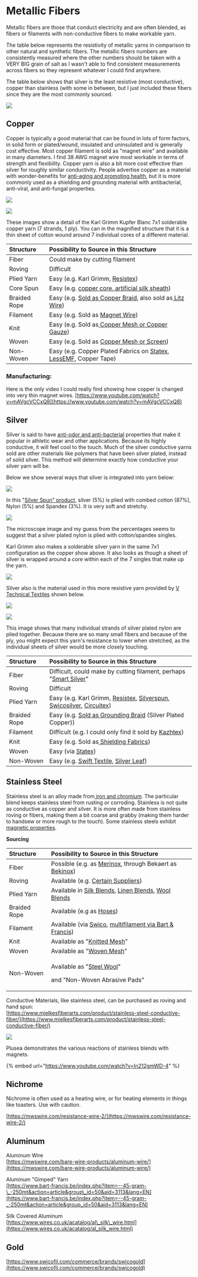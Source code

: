 # Metallic Fibers

Metallic fibers are those that conduct electricity and are often blended, as fibers or filaments with non-conductive fibers to make workable yarn. 

The table below represents the resistivity of metallic yarns in comparison to other natural and synthetic fibers. The metallic fibers numbers are consistently measured where the other numbers should be taken with a VERY BIG grain of salt as I wasn't able to find consistent measurements across fibers so they represent whatever I could find anywhere. 

The table below shows that silver is the least resistive \(most conductive\), copper than stainless \(with some in between, but I just included these fibers since they are the most commonly sourced. 

![](../.gitbook/assets/resistivity-by-fiber-generally-.png)

## **Copper**

Copper is typically a good material that can be found in lots of form factors, in solid form or plated/wound, insulated and uninsulated and is generally cost effective. Most copper filament is sold as "magnet wire" and available in many diameters. I find 38 AWG magnet wire most workable in terms of strength and flexibility. Copper yarn is also a bit more cost effective than silver for roughly similar conductivity. People advertise copper as a material with wonder-benefits for [anti-aging and promoting health](https://resistex.com/en/copper/), but it is more commonly used as a shielding and grounding material with antibacterial, anti-viral, and anti-fungal properties.  

![](../.gitbook/assets/screen-shot-2020-08-18-at-7.23.17-pm.png)

![](../.gitbook/assets/img_9233.jpg)

These images show a detail of the Karl Grimm Kupfer Blanc 7x1 solderable copper yarn \(7 strands, 1 ply\). You can in the magnified structure that it is a thin sheet of cotton wound around 7 individual cores of a different material. 

| Structure | Possibility to Source in this Structure |
| :--- | :--- |
| Fiber | Could make by cutting filament |
| Roving | Difficult |
| Plied Yarn | Easy  \(e.g. Karl Grimm, [Resistex](https://resistex.com/en/copper/)\) |
| Core Spun | Easy \(e.g. [copper core, artificial silk sheath](https://www.wires.co.uk/cgi-bin/sh000001.pl?WD=silk&PN=sc_wires%2ehtml#asc_2d0375dasc_2d500m)\) |
| Braided Rope | Easy \(e.g. [Sold as Copper Braid](https://www.digikey.com/products/en/cables-wires-management/grounding-braid-straps/494?utm_adgroup=Cables&utm_source=google&utm_medium=cpc&utm_campaign=Dynamic%20Search&utm_term=&utm_content=Cables&gclid=EAIaIQobChMIqZfy1PW76wIVTr7ACh2hrg99EAAYBCAAEgL_TfD_BwE), also sold as[ Litz Wire](https://www.elektrisola.com/hf-litz-wire-litz/products.html)\)  |
| Filament | Easy \(e.g. Sold as [Magnet Wire](https://www.elektrisola.com/home.html)\) |
| Knit | Easy \(e.g. Sold as[ Copper Mesh or Copper Gauze](https://www.amazon.com/Haierc-Blocker-Building-Prevent-Bird-Nesting/dp/B073WZF6GB/ref=sr_1_1_sspa?dchild=1&keywords=copper+fabric&qid=1598549308&sr=8-1-spons&psc=1&spLa=ZW5jcnlwdGVkUXVhbGlmaWVyPUEyTFFIRk9WT0JJVTJZJmVuY3J5cHRlZElkPUEwMzQxMDc4MlhRRVZENFU4WVRRQSZlbmNyeXB0ZWRBZElkPUEwNzM3Nzk3SkdBVDg5OFRZU0Y1JndpZGdldE5hbWU9c3BfYXRmJmFjdGlvbj1jbGlja1JlZGlyZWN0JmRvTm90TG9nQ2xpY2s9dHJ1ZQ==)\) |
| Woven | Easy \(e.g. Sold as [Copper Mesh or Screen](https://www.twpinc.com/wire-mesh-material/copper?gclid=EAIaIQobChMIl4vKw_a76wIVT77ACh0zLQHMEAAYASAAEgK8ZvD_BwE)\) |
| Non-Woven | Easy \(e.g. Copper Plated Fabrics on [Statex](https://statex.de/en/statex-shieldex-metallized-textiles-copper-effective-against-the-sars-cov-2-virus/), [LessEMF](https://www.lessemf.com/fabric4.html#1212), Copper Tape\) |

### Manufacturing:

Here is the only video I could really find showing how copper is changed into very thin magnet wires. [https://www.youtube.com/watch?v=mAVgcVCCxQ8](https://www.youtube.com/watch?v=mAVgcVCCxQ8)

## **Silver**

Silver is said to have [anti-odor and anti-bacterial](https://www.thedailybeast.com/the-risk-and-reward-of-silver-infused-fabric) properties that make it popular in athletic wear and other applications. Because its highly conductive, it will feel cool to the touch. Much of the silver conductive yarns sold are other materials like polymers that have been silver plated, instead of solid silver. This method will determine exactly how conductive your silver yarn will be. 

Below we show several ways that silver is integrated into yarn below: 

![](../.gitbook/assets/img_9236.jpg)

In this "[Silver Spun"  product](https://www.jimmybeanswool.com/knitting/yarn/FeelGoodYarn/SilverSpunreg.asp?showLarge=true&specPCVID=89997), silver \(5%\) is plied with combed cotton \(87%\), Nylon \(5%\) and Spandex \(3%\). It is very soft and stretchy. 

![](../.gitbook/assets/screen-shot-2020-08-18-at-7.19.15-pm%20%281%29.png)

The microscope image and my guess from the percentages seems to suggest that a silver plated nylon is plied with cotton/spandex singles. 

Karl Grimm also makes a solderable silver yarn in the same 7x1 configuration as the copper show above. It also looks as though a sheet of silver is wrapped around a core within each of the 7 singles that make up the yarn.

![](../.gitbook/assets/img_9234.jpg)



Silver also is the material used in this more resistive yarn provided by [V Technical Textiles](http://www.shopvtechtextiles.com/23534-dtex-2-ply-High-Conductive-Twisted-Yarn-B_p_139.html) shown below. 

![](../.gitbook/assets/img_9232.jpg)

![](../.gitbook/assets/screen-shot-2020-08-18-at-7.24.08-pm.png)

This image shows that many individual strands of silver plated nylon are plied together. Because there are so many small fibers and because of the ply, you might expect this yarn's resistance to lower when stretched, as the individual sheets of silver would be more closely touching. 

| Structure | Possibility to Source in this Structure |
| :--- | :--- |
| Fiber | Difficult, could make by cutting filament, perhaps "[Smart Silver](http://www.smartsilver.com/products)" |
| Roving | Difficult |
| Plied Yarn | Easy  \(e.g. Karl Grimm, [Resistex](https://resistex.com/en/copper/), [Silverspun](https://www.jimmybeanswool.com/knitting/yarn/FeelGoodYarn/SilverSpunreg.asp), [Swicosilver](https://www.swicofil.com/commerce/brands/swicosilver), [Circuitex](http://noblebiomaterials.com/circuitex/)\) |
| Braided Rope | Easy \(e.g. [Sold as Grounding Braid](https://www.digikey.com/products/en/cables-wires-management/grounding-braid-straps/494?utm_adgroup=Cables&utm_source=google&utm_medium=cpc&utm_campaign=Dynamic%20Search&utm_term=&utm_content=Cables&gclid=EAIaIQobChMIqZfy1PW76wIVTr7ACh2hrg99EAAYBCAAEgL_TfD_BwE) \(Silver Plated Copper\)\)  |
| Filament | Difficult \(e.g. I could only find it sold by [Kazhtex](https://www.silver-fiber.com/silver-fiber/silver-filament/fdy-70d-pure-silver-anti-bacterial-filament.html)\) |
| Knit | Easy \(e.g. Sold as[ ](https://www.amazon.com/Haierc-Blocker-Building-Prevent-Bird-Nesting/dp/B073WZF6GB/ref=sr_1_1_sspa?dchild=1&keywords=copper+fabric&qid=1598549308&sr=8-1-spons&psc=1&spLa=ZW5jcnlwdGVkUXVhbGlmaWVyPUEyTFFIRk9WT0JJVTJZJmVuY3J5cHRlZElkPUEwMzQxMDc4MlhRRVZENFU4WVRRQSZlbmNyeXB0ZWRBZElkPUEwNzM3Nzk3SkdBVDg5OFRZU0Y1JndpZGdldE5hbWU9c3BfYXRmJmFjdGlvbj1jbGlja1JlZGlyZWN0JmRvTm90TG9nQ2xpY2s9dHJ1ZQ==)[Shielding Fabrics](https://www.amazon.com/Radiation-Protection-Material-Conductive-Shielding/dp/B07L5GFHP9)\) |
| Woven | Easy \(via [Statex](https://www.shieldextrading.net/products/fabrics/)\) |
| Non-Woven | Easy \(e.g. [Swift Textile](http://www.swift-textile.com/conductive-nonwoven-fabric-products.html), [Silver Leaf](https://www.amazon.com/Genuine-Silver-Sheets-Booklet-Sheet/dp/B07MTZJVVK/ref=sxin_7_ac_d_rm?ac_md=1-1-c2lsdmVyIGxlYWY%3D-ac_d_rm&cv_ct_cx=silver+foil&dchild=1&keywords=silver+foil&pd_rd_i=B07MTZJVVK&pd_rd_r=38197ea3-e9ea-4d2f-94c6-e54737135455&pd_rd_w=iiQzU&pd_rd_wg=UKy48&pf_rd_p=e3dc9e0c-9eab-4c3e-b43a-ba36f8522e14&pf_rd_r=X0ZANP5738YDF18G9J50&psc=1&qid=1598552726&sr=1-2-12d4272d-8adb-4121-8624-135149aa9081)\) |



## Stainless Steel

Stainless steel is an alloy made from[ iron and chromium](https://en.wikipedia.org/wiki/Stainless_steel). The particular blend keeps stainless steel from rusting or corroding. Stainless is not quite as conductive as copper and silver. It is more often made from stainless roving or fibers, making them a bit coarse and grabby \(making them harder to handsew or more rough to the touch\). Some stainless steels exhibit [magnetic properties](https://www.scientificamerican.com/article/why-dont-magnets-work-on/). 

**Sourcing**

<table>
  <thead>
    <tr>
      <th style="text-align:left">Structure</th>
      <th style="text-align:left">Possibility to Source in this Structure</th>
    </tr>
  </thead>
  <tbody>
    <tr>
      <td style="text-align:left">Fiber</td>
      <td style="text-align:left">Possible (e.g. as <a href="https://www.bart-francis.be/index.php?item=--50-gram-ball&amp;action=article&amp;group_id=128&amp;aid=3598&amp;lang=EN">Merinox</a>,
        through Bekaert as <a href="https://www.bekaert.com/en/products/basic-materials/textile/anti-static-fibers-and-yarns-for-textiles">Bekinox</a>)</td>
    </tr>
    <tr>
      <td style="text-align:left">Roving</td>
      <td style="text-align:left">Available (e.g. <a href="https://www.mielkesfiberarts.com/product/stainless-steel-conductive-fiber/">Certain Suppliers</a>)</td>
    </tr>
    <tr>
      <td style="text-align:left">Plied Yarn</td>
      <td style="text-align:left">Available in <a href="https://www.habutextiles.com/products/a-20">Silk Blends</a>,
        <a
        href="https://www.etsy.com/listing/489587221/linen-stainless-steel-yarn-linen-steel">Linen Blends</a>, <a href="https://www.lionbrand.com/products/lb-collection-wool-stainless-steel-yarn">Wool Blends</a>
      </td>
    </tr>
    <tr>
      <td style="text-align:left">Braided Rope</td>
      <td style="text-align:left">Available (e.g as <a href="https://www.mcmaster.com/braided-stainless-steel-hose/">Hoses</a>)</td>
    </tr>
    <tr>
      <td style="text-align:left">Filament</td>
      <td style="text-align:left">Available (via <a href="https://www.swicofil.com/commerce/products/stainlesssteel/495/filament">Swico</a>,
        <a
        href="https://www.bart-francis.be/index.php?item=--150-meter_cone&amp;action=article&amp;group_id=50&amp;aid=4288&amp;lang=EN">multifilament via Bart &amp; Francis</a>)</td>
    </tr>
    <tr>
      <td style="text-align:left">Knit</td>
      <td style="text-align:left">Available as &quot;<a href="https://www.knitted-mesh.com/products/knitted-mesh-fabric.html">Knitted Mesh</a>&quot;</td>
    </tr>
    <tr>
      <td style="text-align:left">Woven</td>
      <td style="text-align:left">Available as &quot;<a href="https://www.darbywiremesh.com/t-304-stainless-steel-mesh/">Woven Mesh</a>&quot;</td>
    </tr>
    <tr>
      <td style="text-align:left">Non-Woven</td>
      <td style="text-align:left">
        <p>Available as &quot;<a href="http://www.scrubble.com/products/steel-wool/">Steel Wool</a>&quot;</p>
        <p>and &quot;Non-Woven Abrasive Pads&quot;</p>
      </td>
    </tr>
  </tbody>
</table>

Conductive Materials, like stainless steel, can be purchased as roving and hand spun:  
[https://www.mielkesfiberarts.com/product/stainless-steel-conductive-fiber/](https://www.mielkesfiberarts.com/product/stainless-steel-conductive-fiber/)



![](../.gitbook/assets/img_9243.jpg)

Plusea demonstrates the various reactions of stainless blends with magnets. 

{% embed url="https://www.youtube.com/watch?v=In212gmWD-4" %}

## Nichrome

Nichrome is often used as a heating wire, or for heating elements in things like toasters. Use with caution. 

[https://mwswire.com/resistance-wire-2/](https://mwswire.com/resistance-wire-2/)

## Aluminum

Aluminum Wire  
[https://mwswire.com/bare-wire-products/aluminum-wire/](https://mwswire.com/bare-wire-products/aluminum-wire/)  
  
Aluminum "Gimped" Yarn  
[https://www.bart-francis.be/index.php?item=--45-gram-\_-250mt&action=article&group\_id=50&aid=3113&lang=EN](https://www.bart-francis.be/index.php?item=--45-gram-_-250mt&action=article&group_id=50&aid=3113&lang=EN)

Silk Covered Aluminum  
[https://www.wires.co.uk/acatalog/al\_silk\_wire.html](https://www.wires.co.uk/acatalog/al_silk_wire.html)

## Gold

[https://www.swicofil.com/commerce/brands/swicogold](https://www.swicofil.com/commerce/brands/swicogold)

